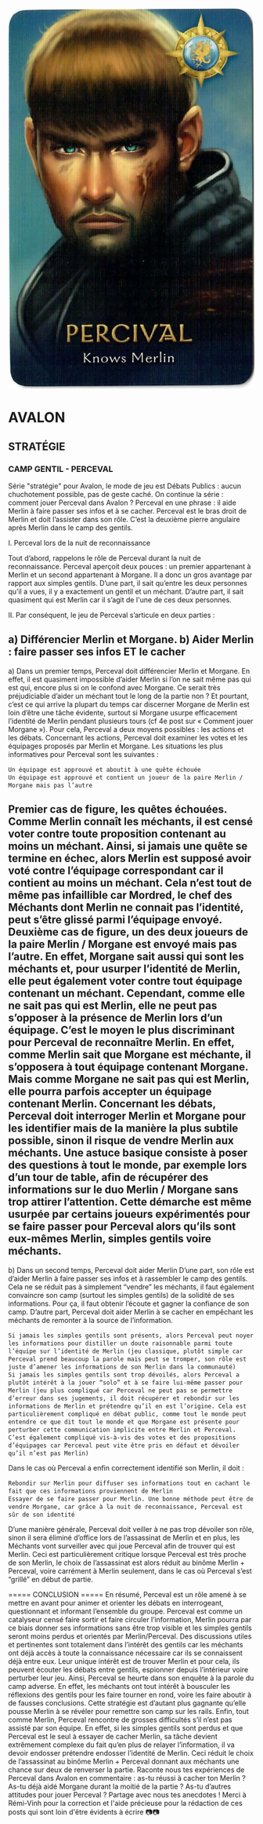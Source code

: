 ![perceval](../public/perceval_pic.jpg "Perceval")

# AVALON
## STRATÉGIE
### CAMP GENTIL - PERCEVAL

Série "stratégie" pour Avalon, le mode de jeu est Débats Publics : aucun chuchotement possible, pas de geste caché.
On continue la série : comment jouer Perceval dans Avalon ?
Perceval en une phrase : il aide Merlin à faire passer ses infos et à se cacher.
Perceval est le bras droit de Merlin et doit l’assister dans son rôle. C’est la deuxième pierre angulaire après Merlin dans le camp des gentils.

I. Perceval lors de la nuit de reconnaissance

Tout d’abord, rappelons le rôle de Perceval durant la nuit de reconnaissance. Perceval aperçoit deux pouces : un premier appartenant à Merlin et un second appartenant à Morgane. Il a donc un gros avantage par rapport aux simples gentils. D’une part, il sait qu’entre les deux personnes qu’il a vues, il y a exactement un gentil et un méchant. D’autre part, il sait quasiment qui est Merlin car il s’agit de l'une de ces deux personnes.


II. Par conséquent, le jeu de Perceval s’articule en deux parties :

a) Différencier Merlin et Morgane.
b) Aider Merlin : faire passer ses infos ET le cacher
---

a) Dans un premier temps, Perceval doit différencier Merlin et Morgane.
En effet, il est quasiment impossible d’aider Merlin si l’on ne sait même pas qui est qui, encore plus si on le confond avec Morgane. Ce serait très préjudiciable d’aider un méchant tout le long de la partie non ? Et pourtant, c’est ce qui arrive la plupart du temps car discerner Morgane de Merlin est loin d’être une tâche évidente, surtout si Morgane usurpe efficacement l’identité de Merlin pendant plusieurs tours (cf 4e post sur « Comment jouer Morgane »). Pour cela, Perceval a deux moyens possibles : les actions et les débats.
Concernant les actions, Perceval doit examiner les votes et les équipages proposés par Merlin et Morgane. Les situations les plus informatives pour Perceval sont les suivantes :

    Un équipage est approuvé et aboutit à une quête échouée
    Un équipage est approuvé et contient un joueur de la paire Merlin / Morgane mais pas l’autre

Premier cas de figure, les quêtes échouées. Comme Merlin connaît les méchants, il est censé voter contre toute proposition contenant au moins un méchant. Ainsi, si jamais une quête se termine en échec, alors Merlin est supposé avoir voté contre l’équipage correspondant car il contient au moins un méchant. Cela n’est tout de même pas infaillible car Mordred, le chef des Méchants dont Merlin ne connait pas l’identité, peut s’être glissé parmi l’équipage envoyé.
Deuxième cas de figure, un des deux joueurs de la paire Merlin / Morgane est envoyé mais pas l’autre. En effet, Morgane sait aussi qui sont les méchants et, pour usurper l’identité de Merlin, elle peut également voter contre tout équipage contenant un méchant. Cependant, comme elle ne sait pas qui est Merlin, elle ne peut pas s’opposer à la présence de Merlin lors d’un équipage. C’est le moyen le plus discriminant pour Perceval de reconnaître Merlin. En effet, comme Merlin sait que Morgane est méchante, il s’opposera à tout équipage contenant Morgane. Mais comme Morgane ne sait pas qui est Merlin, elle pourra parfois accepter un équipage contenant Merlin.
Concernant les débats, Perceval doit interroger Merlin et Morgane pour les identifier mais de la manière la plus subtile possible, sinon il risque de vendre Merlin aux méchants. Une astuce basique consiste à poser des questions à tout le monde, par exemple lors d’un tour de table, afin de récupérer des informations sur le duo Merlin / Morgane sans trop attirer l’attention. Cette démarche est même usurpée par certains joueurs expérimentés pour se faire passer pour Perceval alors qu’ils sont eux-mêmes Merlin, simples gentils voire méchants.
---


b) Dans un second temps, Perceval doit aider Merlin
D’une part, son rôle est d’aider Merlin à faire passer ses infos et à rassembler le camp des gentils. Cela ne se réduit pas à simplement “vendre” les méchants, il faut également convaincre son camp (surtout les simples gentils) de la solidité de ses informations. Pour ça, il faut obtenir l’écoute et gagner la confiance de son camp.
D’autre part, Perceval doit aider Merlin à se cacher en empêchant les méchants de remonter à la source de l’information.

    Si jamais les simples gentils sont présents, alors Perceval peut noyer les informations pour distiller un doute raisonnable parmi toute l’équipe sur l’identité de Merlin (jeu classique, plutôt simple car Perceval prend beaucoup la parole mais peut se tromper, son rôle est juste d’amener les informations de son Merlin dans la communauté)
    Si jamais les simples gentils sont trop dévoilés, alors Perceval a plutôt intérêt à la jouer “solo” et à se faire lui-même passer pour Merlin (jeu plus compliqué car Perceval ne peut pas se permettre d’erreur dans ses jugements, il doit récupérer et rebondir sur les informations de Merlin et prétendre qu’il en est l’origine. Cela est particulièrement compliqué en débat public, comme tout le monde peut entendre ce que dit tout le monde et que Morgane est présente pour perturber cette communication implicite entre Merlin et Perceval. C’est également compliqué vis-à-vis des votes et des propositions d’équipages car Perceval peut vite être pris en défaut et dévoiler qu’il n’est pas Merlin)

Dans le cas où Perceval a enfin correctement identifié son Merlin, il doit :

    Rebondir sur Merlin pour diffuser ses informations tout en cachant le fait que ces informations proviennent de Merlin
    Essayer de se faire passer pour Merlin. Une bonne méthode peut être de vendre Morgane, car grâce à la nuit de reconnaissance, Perceval est sûr de son identité

D’une manière générale, Perceval doit veiller à ne pas trop dévoiler son rôle, sinon il sera éliminé d’office lors de l’assassinat de Merlin et en plus, les Méchants vont surveiller avec qui joue Perceval afin de trouver qui est Merlin. Ceci est particulièrement critique lorsque Perceval est très proche de son Merlin, le choix de l’assassinat est alors réduit au binôme Merlin + Perceval, voire carrément à Merlin seulement, dans le cas où Perceval s’est “grillé” en début de partie.

===== CONCLUSION =====
En résumé, Perceval est un rôle amené à se mettre en avant pour animer et orienter les débats en interrogeant, questionnant et informant l’ensemble du groupe. Perceval est comme un catalyseur censé faire sortir et faire circuler l’information, Merlin pourra par ce biais donner ses informations sans être trop visible et les simples gentils seront moins perdus et orientés par Merlin/Perceval. Des discussions utiles et pertinentes sont totalement dans l’intérêt des gentils car les méchants ont déjà accès à toute la connaissance nécessaire car ils se connaissent déjà entre eux. Leur unique intérêt est de trouver Merlin et pour cela, ils peuvent écouter les débats entre gentils, espionner depuis l’intérieur voire perturber leur jeu.
Ainsi, Perceval se heurte dans son enquête à la parole du camp adverse. En effet, les méchants ont tout intérêt à bousculer les réflexions des gentils pour les faire tourner en rond, voire les faire aboutir à de fausses conclusions. Cette stratégie est d’autant plus gagnante qu’elle pousse Merlin à se révéler pour remettre son camp sur les rails.
Enfin, tout comme Merlin, Perceval rencontre de grosses difficultés s’il n’est pas assisté par son équipe. En effet, si les simples gentils sont perdus et que Perceval est le seul à essayer de cacher Merlin, sa tâche devient extrêmement complexe du fait qu’en plus de relayer l’information, il va devoir endosser prétendre endosser l’identité de Merlin. Ceci réduit le choix de l’assassinat au binôme Merlin + Perceval donnant aux méchants une chance sur deux de renverser la partie.
Raconte nous tes expériences de Perceval dans Avalon en commentaire : as-tu réussi à cacher ton Merlin ? As-tu déjà aidé Morgane durant la moitié de la partie ? As-tu d’autres attitudes pour jouer Perceval ? Partage avec nous tes anecdotes !
Merci à Rémi-Vinh pour la correction et l'aide précieuse pour la rédaction de ces posts qui sont loin d'être évidents à écrire 📷📷
